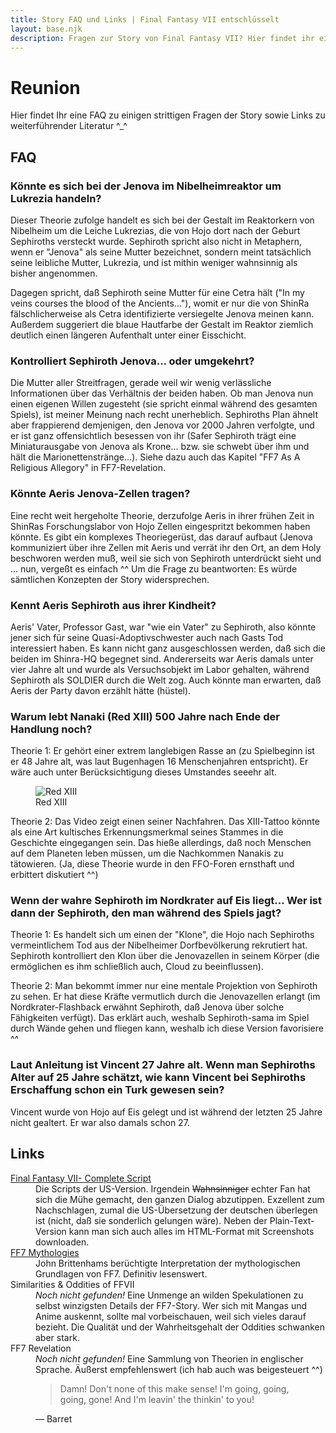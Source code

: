 ```yaml
---
title: Story FAQ und Links | Final Fantasy VII entschlüsselt
layout: base.njk
description: Fragen zur Story von Final Fantasy VII? Hier findet ihr eine Analyse.
---
```


# Reunion

Hier findet Ihr eine FAQ zu einigen strittigen Fragen der Story sowie Links zu weiterführender Literatur ^_^

## FAQ

### Könnte es sich bei der Jenova im Nibelheimreaktor um Lukrezia handeln?

Dieser Theorie zufolge handelt es sich bei der Gestalt im Reaktorkern von Nibelheim um die Leiche Lukrezias, die von Hojo dort nach der Geburt Sephiroths versteckt wurde. Sephiroth spricht also nicht in Metaphern, wenn er "Jenova" als seine Mutter bezeichnet, sondern meint tatsächlich seine leibliche Mutter, Lukrezia, und ist mithin weniger wahnsinnig als bisher angenommen.

Dagegen spricht, daß Sephiroth seine Mutter für eine Cetra hält ("In my veins courses the blood of the Ancients..."), womit er nur die von ShinRa fälschlicherweise als Cetra identifizierte versiegelte Jenova meinen kann. Außerdem suggeriert die blaue Hautfarbe der Gestalt im Reaktor ziemlich deutlich einen längeren Aufenthalt unter einer Eisschicht.

### Kontrolliert Sephiroth Jenova... oder umgekehrt?

Die Mutter aller Streitfragen, gerade weil wir wenig verlässliche Informationen über das Verhältnis der beiden haben. Ob man Jenova nun einen eigenen Willen zugesteht (sie spricht einmal während des gesamten Spiels), ist meiner Meinung nach recht unerheblich. Sephiroths Plan ähnelt aber frappierend demjenigen, den Jenova vor 2000 Jahren verfolgte, und er ist ganz offensichtlich besessen von ihr (Safer Sephiroth trägt eine Miniaturausgabe von Jenova als Krone... bzw. sie schwebt über ihm und hält die Marionettenstränge...). Siehe dazu auch das Kapitel "FF7 As A Religious Allegory" in FF7-Revelation.

### Könnte Aeris Jenova-Zellen tragen?

Eine recht weit hergeholte Theorie, derzufolge Aeris in ihrer frühen Zeit in ShinRas Forschungslabor von Hojo Zellen eingespritzt bekommen haben könnte. Es gibt ein komplexes Theoriegerüst, das darauf aufbaut (Jenova kommuniziert über ihre Zellen mit Aeris und verrät ihr den Ort, an dem Holy beschworen werden muß, weil sie sich von Sephiroth unterdrückt sieht und ... nun, vergeßt es einfach ^^ Um die Frage zu beantworten: Es würde sämtlichen Konzepten der Story widersprechen.

### Kennt Aeris Sephiroth aus ihrer Kindheit?

Aeris' Vater, Professor Gast, war "wie ein Vater" zu Sephiroth, also könnte jener sich für seine Quasi-Adoptivschwester auch nach Gasts Tod interessiert haben. Es kann nicht ganz ausgeschlossen werden, daß sich die beiden im Shinra-HQ begegnet sind. Andererseits war Aeris damals unter vier Jahre alt und wurde als Versuchsobjekt im Labor gehalten, während Sephiroth als SOLDIER durch die Welt zog. Auch könnte man erwarten, daß Aeris der Party davon erzählt hätte (hüstel).

### Warum lebt Nanaki (Red XIII) 500 Jahre nach Ende der Handlung noch?

Theorie 1: Er gehört einer extrem langlebigen Rasse an (zu Spielbeginn ist er 48 Jahre alt, was laut Bugenhagen 16 Menschenjahren entspricht). Er wäre auch unter Berücksichtigung dieses Umstandes seeehr alt.

<figure class="img">
  <img loading="lazy" src="/img/red.jpg" alt="Red XIII">
  <figcaption>
    Red XIII
  </figcaption>
</figure>



Theorie 2: Das Video zeigt einen seiner Nachfahren. Das XIII-Tattoo könnte als eine Art kultisches Erkennungsmerkmal seines Stammes in die Geschichte eingegangen sein. Das hieße allerdings, daß noch Menschen auf dem Planeten leben müssen, um die Nachkommen Nanakis zu tätowieren. (Ja, diese Theorie wurde in den FFO-Foren ernsthaft und erbittert diskutiert ^^)

### Wenn der wahre Sephiroth im Nordkrater auf Eis liegt... Wer ist dann der Sephiroth, den man während des Spiels jagt?

Theorie 1: Es handelt sich um einen der "Klone", die Hojo nach Sephiroths vermeintlichem Tod aus der Nibelheimer Dorfbevölkerung rekrutiert hat. Sephiroth kontrolliert den Klon über die Jenovazellen in seinem Körper (die ermöglichen es ihm schließlich auch, Cloud zu beeinflussen).

Theorie 2: Man bekommt immer nur eine mentale Projektion von Sephiroth zu sehen. Er hat diese Kräfte vermutlich durch die Jenovazellen erlangt (im Nordkrater-Flashback erwähnt Sephiroth, daß Jenova über solche Fähigkeiten verfügt). Das erklärt auch, weshalb Sephiroth-sama im Spiel durch Wände gehen und fliegen kann, weshalb ich diese Version favorisiere ^^

### Laut Anleitung ist Vincent 27 Jahre alt. Wenn man Sephiroths Alter auf 25 Jahre schätzt, wie kann Vincent bei Sephiroths Erschaffung schon ein Turk gewesen sein?

Vincent wurde von Hojo auf Eis gelegt und ist während der letzten 25 Jahre nicht gealtert. Er war also damals schon 27.

## Links

<dl>
<dt><a href="http://www.yinza.com/Fandom/Script.html">Final Fantasy VII- Complete Script</a></dt>
<dd>Die Scripts der US-Version. Irgendein <s>Wahnsinniger</s> echter Fan hat sich die Mühe gemacht, den ganzen Dialog abzutippen. Exzellent zum Nachschlagen, zumal die US-Übersetzung der deutschen überlegen ist (nicht, daß sie sonderlich gelungen wäre). Neben der Plain-Text-Version kann man sich auch alles im HTML-Format mit Screenshots downloaden.
</dd>

<dt><a href="http://cetraconnection.net/analysen-und-theorien/interpretation/brittenham/">FF7 Mythologies</a></dt>
<dd>John Brittenhams berüchtigte Interpretation der mythologischen Grundlagen von FF7. Definitiv lesenswert.</dd>

<dt>Similarities & Oddities of FFVII</dt>
<dd><em>Noch nicht gefunden!</em> Eine Unmenge an wilden Spekulationen zu selbst winzigsten Details der FF7-Story. Wer sich mit Mangas und Anime auskennt, sollte mal vorbeischauen, weil sich vieles darauf bezieht. Die Qualität und der Wahrheitsgehalt der Oddities schwanken aber stark.</dd>

<dt>FF7 Revelation</dt>
<dd><em>Noch nicht gefunden!</em> Eine Sammlung von Theorien in englischer Sprache. Äußerst empfehlenswert (ich hab auch was beigesteuert ^^)</dd>
</dl>

<figure class="quote" lang="en">
  <blockquote>
    <p>Damn! Don't none of this make sense! I'm going, going, going, gone! And I'm leavin' the thinkin' to you!</p>
  </blockquote>
  <figcaption>&mdash; Barret</figcaption>
</figure>
